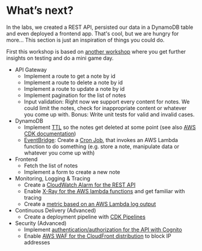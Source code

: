 # What’s next?

In the labs, we created a REST API, persisted our data in a DynamoDB table and even deployed a frontend app. That's cool, but we are hungry for more... 
This section is just an inspiration of things you could do.

First this workshop is based on [another workshop](https://workshop.superluminar.io/#/) where you get further insights on testing and do a mini game day.

- API Gateway
  - Implement a route to get a note by id
  - Implement a route to delete a note by id
  - Implement a route to update a note by id
  - Implement pagination for the list of notes
  - Input validation: Right now we support every content for notes. We could limit the notes, check for inappropriate content or whatever you come up with. Bonus: Write unit tests for valid and invalid cases.
- DynamoDB
  - Implement [TTL](https://docs.aws.amazon.com/amazondynamodb/latest/developerguide/TTL.html) so the notes get deleted at some point (see also [AWS CDK documentation](https://docs.aws.amazon.com/cdk/api/v2/docs/aws-cdk-lib.aws_dynamodb.Table.html#timetoliveattribute))
  - [EventBridge](https://docs.aws.amazon.com/cdk/api/v2/docs/aws-cdk-lib.aws_events_targets-readme.html#invoke-a-lambda-function): Create a [Cron Job](https://docs.aws.amazon.com/cdk/api/v2/docs/aws-cdk-lib.aws_events-readme.html#scheduling), that invokes an AWS Lambda function to do something (e.g. store a note, manipulate data or whatever you come up with)
- Frontend
  - Fetch the list of notes
  - Implement a form to create a new note
- Monitoring, Logging & Tracing
  - Create a [CloudWatch Alarm for the REST API](https://docs.aws.amazon.com/cdk/api/v2/docs/aws-apigatewayv2-alpha-readme.html#metrics)
  - Enable [X-Ray for the AWS lambda functions](https://docs.aws.amazon.com/cdk/api/v2/docs/aws-cdk-lib.aws_lambda-readme.html#lambda-with-x-ray-tracing) and get familiar with tracing
  - Create a [metric based on an AWS Lambda log output](https://docs.aws.amazon.com/cdk/api/v2/docs/aws-cdk-lib.aws_logs-readme.html#metric-filters)
- Continuous Delivery (Advanced)
  - Create a deployment pipeline with [CDK Pipelines](https://docs.aws.amazon.com/cdk/api/latest/docs/pipelines-readme.html)
- Security (Advanced)
  - Implement [authentication/authorization for the API with Cognito](https://docs.aws.amazon.com/cdk/api/v2/docs/aws-apigatewayv2-authorizers-alpha-readme.html)
  - Enable [AWS WAF for the CloudFront distribution](https://docs.aws.amazon.com/waf/latest/developerguide/waf-chapter.html) to block IP addresses
